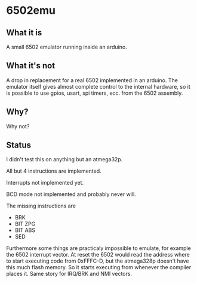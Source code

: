 # 6502emu
## What it is
A small 6502 emulator running inside an arduino.

## What it's not
A drop in replacement for a real 6502 implemented in an arduino.
The emulator itself gives almost complete control to the internal hardware, so it is possible to use gpios, usart, spi timers, ecc. from the 6502 assembly. 

## Why?
Why not?

## Status
I didn't test this on anything but an atmega32p.

All but 4 instructions are implemented.

Interrupts not implemented yet.

BCD mode not implemented and probably never will.

The missing instructions are
 * BRK
 * BIT ZPG
 * BIT ABS
 * SED

Furthermore some things are practicaly impossible to emulate, for example the 6502 interrupt vector. At reset the 6502 would read the address where to start executing code from 0xFFFC-D, but the atmega328p doesn't have this much flash memory. So it starts executing from whenever the compiler places it. Same story for IRQ/BRK and NMI vectors.
